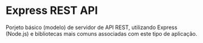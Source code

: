 # Express REST API

Porjeto básico (modelo) de servidor de API REST, utilizando Express (Node.js) e bibliotecas mais comuns associadas com este tipo de aplicação.
